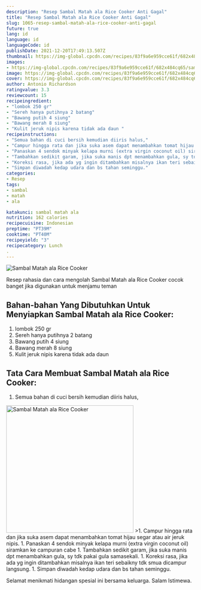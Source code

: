 ```yaml
---
description: "Resep Sambal Matah ala Rice Cooker Anti Gagal"
title: "Resep Sambal Matah ala Rice Cooker Anti Gagal"
slug: 1065-resep-sambal-matah-ala-rice-cooker-anti-gagal
future: true
lang: id
language: id
languageCode: id
publishDate: 2021-12-20T17:49:13.507Z 
thumbnail: https://img-global.cpcdn.com/recipes/83f9a6e959cce61f/682x484cq65/sambal-matah-ala-rice-cooker-foto-resep-utama.png
images:
- https://img-global.cpcdn.com/recipes/83f9a6e959cce61f/682x484cq65/sambal-matah-ala-rice-cooker-foto-resep-utama.png
image: https://img-global.cpcdn.com/recipes/83f9a6e959cce61f/682x484cq65/sambal-matah-ala-rice-cooker-foto-resep-utama.png
cover: https://img-global.cpcdn.com/recipes/83f9a6e959cce61f/682x484cq65/sambal-matah-ala-rice-cooker-foto-resep-utama.png
author: Antonio Richardson
ratingvalue: 3.3
reviewcount: 15
recipeingredient:
- "lombok 250 gr"
- "Sereh hanya putihnya 2 batang"
- "Bawang putih 4 siung"
- "Bawang merah 8 siung"
- "Kulit jeruk nipis karena tidak ada daun "
recipeinstructions:
- "Semua bahan di cuci bersih kemudian diiris halus,"
- "Campur hingga rata dan jika suka asem dapat menambahkan tomat hijau segar atau air jeruk nipis."
- "Panaskan 4 sendok minyak kelapa murni (extra virgin coconut oil) siramkan ke campuran cabe"
- "Tambahkan sedikit garam, jika suka manis dpt menambahkan gula, sy tdk pakai gula samasekali."
- "Koreksi rasa, jika ada yg ingin ditambahkan misalnya ikan teri sebaikny tdk smua dicampur langsung."
- "Simpan diwadah kedap udara dan bs tahan seminggu."
categories:
- Resep
tags:
- sambal
- matah
- ala

katakunci: sambal matah ala 
nutrition: 162 calories
recipecuisine: Indonesian
preptime: "PT39M"
cooktime: "PT40M"
recipeyield: "3"
recipecategory: Lunch
. 
---
```



![Sambal Matah ala Rice Cooker](https://img-global.cpcdn.com/recipes/83f9a6e959cce61f/682x484cq65/sambal-matah-ala-rice-cooker-foto-resep-utama.png)

Resep rahasia dan cara mengolah  Sambal Matah ala Rice Cooker cocok banget jika digunakan untuk menjamu teman

<!--inarticleads1-->

## Bahan-bahan Yang Dibutuhkan Untuk Menyiapkan Sambal Matah ala Rice Cooker:

1. lombok 250 gr
1. Sereh hanya putihnya 2 batang
1. Bawang putih 4 siung
1. Bawang merah 8 siung
1. Kulit jeruk nipis karena tidak ada daun 



<!--inarticleads2-->

## Tata Cara Membuat Sambal Matah ala Rice Cooker:

1. Semua bahan di cuci bersih kemudian diiris halus,
<img class="lazyload" data-src="https://img-global.cpcdn.com/steps/5c676c67f9295e92/160x128cq70/sambal-matah-ala-rice-cooker-langkah-memasak-1-foto.png" alt="Sambal Matah ala Rice Cooker" width="340" height="340">
>1. Campur hingga rata dan jika suka asem dapat menambahkan tomat hijau segar atau air jeruk nipis.
1. Panaskan 4 sendok minyak kelapa murni (extra virgin coconut oil) siramkan ke campuran cabe
1. Tambahkan sedikit garam, jika suka manis dpt menambahkan gula, sy tdk pakai gula samasekali.
1. Koreksi rasa, jika ada yg ingin ditambahkan misalnya ikan teri sebaikny tdk smua dicampur langsung.
1. Simpan diwadah kedap udara dan bs tahan seminggu.




Selamat menikmati hidangan spesial ini bersama keluarga. Salam Istimewa.
